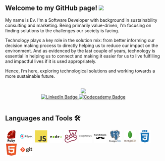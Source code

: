 ## Welcome to my GitHub page! <img src="https://media.giphy.com/media/hvRJCLFzcasrR4ia7z/giphy.gif" width="30px"/>

My name is Ev. I'm a Software Developer with background in sustainability consulting and marketing. Being primarily value-driven, I'm focusing on finding solutions to the challenges our society is facing. 

Technology plays a key role in the solution mix: from better informing our decision making process to directly helping us to reduce our impact on the environment. And as evidenced by the last couple of years, technology is essential in helping us to connect and making it easier for us to live fulfilling and impactful lives if it is used appropriately. 

Hence, I’m here, exploring technological solutions and working towards a more sustainable future.

<br>

<div id="header" align="center">
  <img src="https://media.giphy.com/media/hpXdHPfFI5wTABdDx9/giphy.gif" width="300"/>
</div>

<div id="badges" align="center">
  <a href="https://www.linkedin.com/in/evgeniasivtsova">
    <img src="https://img.shields.io/badge/LinkedIn-blue?style=for-the-badge&logo=linkedin&logoColor=white" alt="LinkedIn Badge"/>
  </a>
  <a href="https://www.codecademy.com/profiles/array0640879495">
    <img src="https://img.shields.io/badge/Codecademy-beige?style=for-the-badge&logo=linkedin&logoColor=white" alt="Codecademy Badge"/>
  </a>
</div>
<div align="center">
<img src="https://komarev.com/ghpvc/?username=EvSivtsova&style=flat-square&color=blue" alt=""/>
</div>

## Languages and Tools :hammer_and_wrench:


<div>
  <img src="https://github.com/devicons/devicon/blob/master/icons/ruby/ruby-original-wordmark.svg" title="Ruby" alt="Ruby" width="40" height="40"/>&nbsp;
  <img src="https://github.com/devicons/devicon/blob/master/icons/rspec/rspec-original-wordmark.svg" title="Rspec" alt="Rspec" width="40" height="40"/>&nbsp;
  <img src="https://github.com/devicons/devicon/blob/master/icons/javascript/javascript-original.svg" title="JavaScript" alt="JavaScript" width="40" height="40"/>&nbsp;
  <img src="https://github.com/devicons/devicon/blob/master/icons/nodejs/nodejs-original-wordmark.svg" title="Node" alt="Node" width="40" height="40"/>&nbsp;
  <img src="https://github.com/devicons/devicon/blob/master/icons/jest/jest-plain.svg" title="Jest" alt="Jest" width="40" height="40"/>&nbsp;
  <img src="https://github.com/devicons/devicon/blob/master/icons/express/express-original-wordmark.svg" title="Express" alt="Express" width="40" height="40"/>&nbsp;
  <img src="https://github.com/devicons/devicon/blob/master/icons/handlebars/handlebars-original-wordmark.svg" title="Handlebars" alt="Handlebars" width="40" height="40"/>&nbsp;
  <img src="https://github.com/devicons/devicon/blob/master/icons/postgresql/postgresql-original-wordmark.svg" title="PSQL" alt="PSQL" width="40" height="40"/>&nbsp;
  <img src="https://github.com/devicons/devicon/blob/master/icons/mongodb/mongodb-original-wordmark.svg" title="MongoDB" alt="MongoDB" width="40" height="40"/>&nbsp;
  <img src="https://github.com/devicons/devicon/blob/master/icons/css3/css3-plain-wordmark.svg"  title="CSS3" alt="CSS" width="40" height="40"/>&nbsp;
  <img src="https://github.com/devicons/devicon/blob/master/icons/html5/html5-original.svg" title="HTML5" alt="HTML" width="40" height="40"/>&nbsp;
  <img src="https://github.com/devicons/devicon/blob/master/icons/git/git-original-wordmark.svg" title="Git" **alt="Git" width="40" height="40"/>
</div>

